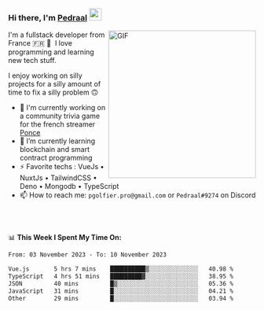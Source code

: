 ### Hi there, I'm <a href="https://pedraal.dev" target="_blank">Pedraal</a> <img src="https://media.giphy.com/media/hvRJCLFzcasrR4ia7z/giphy.gif" width="25px">
<img align="right" alt="GIF" src="https://pedraal.dev/avatar.png" width="300" height="300" />

I'm a fullstack developer from France 🇫🇷 🥖 &nbsp;I love programming and learning new
tech stuff.

I enjoy working on silly projects for a silly amount of time to fix a silly problem 🙃

- 🔭  I'm currently working on a community trivia game for the french streamer <a href="https://twitch.tv/ponce" target="_blank">Ponce</a>
- 🌱 I’m currently learning blockchain and smart contract programming
- ⚡ Favorite techs : VueJs &bull; NuxtJs &bull; TailwindCSS &bull; Deno &bull; Mongodb &bull; TypeScript
- 📫 How to reach me: `pgolfier.pro@gmail.com` or `Pedraal#9274` on Discord

<br>
<br>

📊 **This Week I Spent My Time On:**
<!--START_SECTION:waka-->

```txt
From: 03 November 2023 - To: 10 November 2023

Vue.js       5 hrs 7 mins    ██████████▒░░░░░░░░░░░░░░   40.98 %
TypeScript   4 hrs 51 mins   █████████▓░░░░░░░░░░░░░░░   38.95 %
JSON         40 mins         █▒░░░░░░░░░░░░░░░░░░░░░░░   05.36 %
JavaScript   31 mins         █░░░░░░░░░░░░░░░░░░░░░░░░   04.21 %
Other        29 mins         █░░░░░░░░░░░░░░░░░░░░░░░░   03.94 %
```

<!--END_SECTION:waka-->
